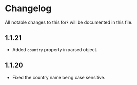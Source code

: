 # Changelog

All notable changes to this fork will be documented in this file. 

## 1.1.21

- Added `country` property in parsed object.

## 1.1.20

- Fixed the country name being case sensitive.
